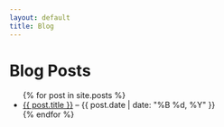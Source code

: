 ```yaml
---
layout: default
title: Blog
---
```


# Blog Posts

<ul>
  {% for post in site.posts %}
    <li><a href="{{ post.url }}">{{ post.title }}</a> – {{ post.date | date: "%B %d, %Y" }}</li>
  {% endfor %}
</ul>
